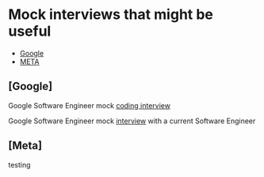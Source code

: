 # Mock interviews that might be useful

- [Google](#Google)
- [META](#Meta)



## [Google]
 Google Software Engineer mock [coding interview](https://www.youtube.com/watch?v=riBWq1DvVb8)

 Google Software Engineer mock [interview](https://www.youtube.com/watch?v=rw4s4M3hFfs) with a current Software Engineer

## [Meta]
testing 
